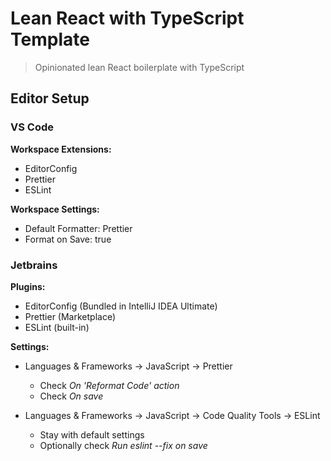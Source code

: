# Lean React with TypeScript Template

> Opinionated lean React boilerplate with TypeScript

## Editor Setup

### VS Code

**Workspace Extensions:**

- EditorConfig
- Prettier
- ESLint

**Workspace Settings:**

- Default Formatter: Prettier
- Format on Save: true

### Jetbrains

**Plugins:**

- EditorConfig (Bundled in IntelliJ IDEA Ultimate)
- Prettier (Marketplace)
- ESLint (built-in)

**Settings:**

- Languages & Frameworks &rarr; JavaScript &rarr; Prettier

  - Check _On 'Reformat Code' action_
  - Check _On save_

- Languages & Frameworks &rarr; JavaScript &rarr; Code Quality Tools &rarr; ESLint

  - Stay with default settings
  - Optionally check _Run eslint --fix on save_
